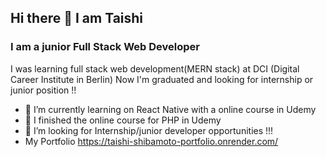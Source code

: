 ## Hi there 👋 I am Taishi 
### I am a junior Full Stack Web Developer

I was learning full stack web development(MERN stack) at DCI (Digital Career Institute in Berlin)
Now I'm graduated and looking for internship or junior position !!


- 🌱 I’m currently learning on React Native with a online course in Udemy
- 🌱 I finished the online course for PHP in Udemy
- 🤔 I’m looking for Internship/junior developer opportunities !!!
-   My Portfolio <https://taishi-shibamoto-portfolio.onrender.com/>

